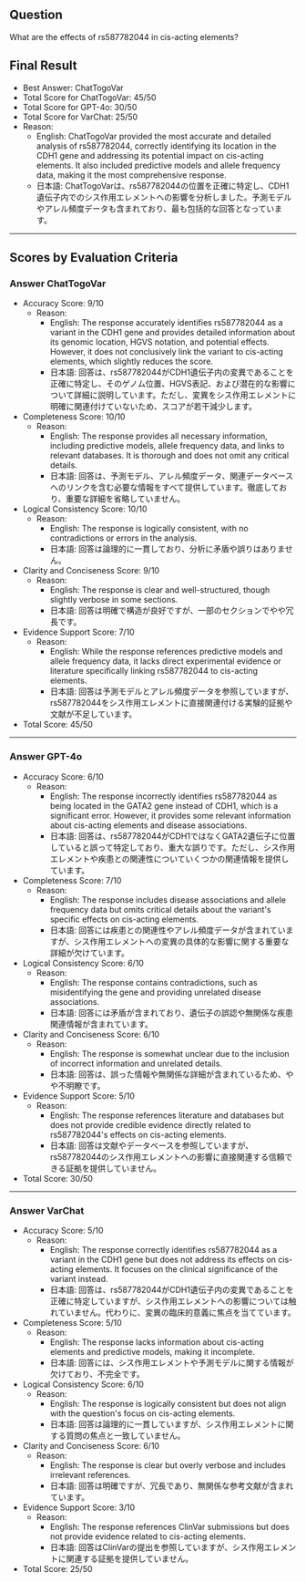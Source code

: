 ## Question

What are the effects of rs587782044 in cis-acting elements?

## Final Result

- Best Answer: ChatTogoVar
- Total Score for ChatTogoVar: 45/50
- Total Score for GPT-4o: 30/50
- Total Score for VarChat: 25/50
- Reason:
  - English: ChatTogoVar provided the most accurate and detailed analysis of rs587782044, correctly identifying its location in the CDH1 gene and addressing its potential impact on cis-acting elements. It also included predictive models and allele frequency data, making it the most comprehensive response.
  - 日本語: ChatTogoVarは、rs587782044の位置を正確に特定し、CDH1遺伝子内でのシス作用エレメントへの影響を分析しました。予測モデルやアレル頻度データも含まれており、最も包括的な回答となっています。

---

## Scores by Evaluation Criteria

### Answer ChatTogoVar
- Accuracy Score: 9/10
  - Reason: 
    - English: The response accurately identifies rs587782044 as a variant in the CDH1 gene and provides detailed information about its genomic location, HGVS notation, and potential effects. However, it does not conclusively link the variant to cis-acting elements, which slightly reduces the score.
    - 日本語: 回答は、rs587782044がCDH1遺伝子内の変異であることを正確に特定し、そのゲノム位置、HGVS表記、および潜在的な影響について詳細に説明しています。ただし、変異をシス作用エレメントに明確に関連付けていないため、スコアが若干減少します。
- Completeness Score: 10/10
  - Reason: 
    - English: The response provides all necessary information, including predictive models, allele frequency data, and links to relevant databases. It is thorough and does not omit any critical details.
    - 日本語: 回答は、予測モデル、アレル頻度データ、関連データベースへのリンクを含む必要な情報をすべて提供しています。徹底しており、重要な詳細を省略していません。
- Logical Consistency Score: 10/10
  - Reason: 
    - English: The response is logically consistent, with no contradictions or errors in the analysis.
    - 日本語: 回答は論理的に一貫しており、分析に矛盾や誤りはありません。
- Clarity and Conciseness Score: 9/10
  - Reason: 
    - English: The response is clear and well-structured, though slightly verbose in some sections.
    - 日本語: 回答は明確で構造が良好ですが、一部のセクションでやや冗長です。
- Evidence Support Score: 7/10
  - Reason: 
    - English: While the response references predictive models and allele frequency data, it lacks direct experimental evidence or literature specifically linking rs587782044 to cis-acting elements.
    - 日本語: 回答は予測モデルとアレル頻度データを参照していますが、rs587782044をシス作用エレメントに直接関連付ける実験的証拠や文献が不足しています。
- Total Score: 45/50

---

### Answer GPT-4o
- Accuracy Score: 6/10
  - Reason: 
    - English: The response incorrectly identifies rs587782044 as being located in the GATA2 gene instead of CDH1, which is a significant error. However, it provides some relevant information about cis-acting elements and disease associations.
    - 日本語: 回答は、rs587782044がCDH1ではなくGATA2遺伝子に位置していると誤って特定しており、重大な誤りです。ただし、シス作用エレメントや疾患との関連性についていくつかの関連情報を提供しています。
- Completeness Score: 7/10
  - Reason: 
    - English: The response includes disease associations and allele frequency data but omits critical details about the variant's specific effects on cis-acting elements.
    - 日本語: 回答には疾患との関連性やアレル頻度データが含まれていますが、シス作用エレメントへの変異の具体的な影響に関する重要な詳細が欠けています。
- Logical Consistency Score: 6/10
  - Reason: 
    - English: The response contains contradictions, such as misidentifying the gene and providing unrelated disease associations.
    - 日本語: 回答には矛盾が含まれており、遺伝子の誤認や無関係な疾患関連情報が含まれています。
- Clarity and Conciseness Score: 6/10
  - Reason: 
    - English: The response is somewhat unclear due to the inclusion of incorrect information and unrelated details.
    - 日本語: 回答は、誤った情報や無関係な詳細が含まれているため、やや不明瞭です。
- Evidence Support Score: 5/10
  - Reason: 
    - English: The response references literature and databases but does not provide credible evidence directly related to rs587782044's effects on cis-acting elements.
    - 日本語: 回答は文献やデータベースを参照していますが、rs587782044のシス作用エレメントへの影響に直接関連する信頼できる証拠を提供していません。
- Total Score: 30/50

---

### Answer VarChat
- Accuracy Score: 5/10
  - Reason: 
    - English: The response correctly identifies rs587782044 as a variant in the CDH1 gene but does not address its effects on cis-acting elements. It focuses on the clinical significance of the variant instead.
    - 日本語: 回答は、rs587782044がCDH1遺伝子内の変異であることを正確に特定していますが、シス作用エレメントへの影響については触れていません。代わりに、変異の臨床的意義に焦点を当てています。
- Completeness Score: 5/10
  - Reason: 
    - English: The response lacks information about cis-acting elements and predictive models, making it incomplete.
    - 日本語: 回答には、シス作用エレメントや予測モデルに関する情報が欠けており、不完全です。
- Logical Consistency Score: 6/10
  - Reason: 
    - English: The response is logically consistent but does not align with the question's focus on cis-acting elements.
    - 日本語: 回答は論理的に一貫していますが、シス作用エレメントに関する質問の焦点と一致していません。
- Clarity and Conciseness Score: 6/10
  - Reason: 
    - English: The response is clear but overly verbose and includes irrelevant references.
    - 日本語: 回答は明確ですが、冗長であり、無関係な参考文献が含まれています。
- Evidence Support Score: 3/10
  - Reason: 
    - English: The response references ClinVar submissions but does not provide evidence related to cis-acting elements.
    - 日本語: 回答はClinVarの提出を参照していますが、シス作用エレメントに関連する証拠を提供していません。
- Total Score: 25/50